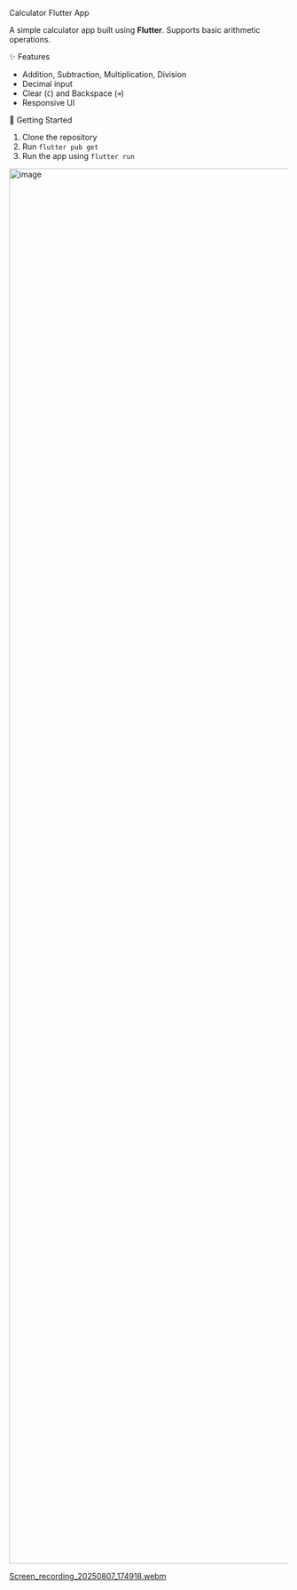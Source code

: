  Calculator Flutter App

A simple calculator app built using **Flutter**. Supports basic arithmetic operations.

✨ Features

- Addition, Subtraction, Multiplication, Division
- Decimal input
- Clear (`C`) and Backspace (`⌫`)
- Responsive UI

🚀 Getting Started

1. Clone the repository
2. Run `flutter pub get`
3. Run the app using `flutter run`

<img width="1187" height="2513" alt="image" src="https://github.com/user-attachments/assets/abeeca73-84d2-4562-8083-fbd050708149" />



[Screen_recording_20250807_174918.webm](https://github.com/user-attachments/assets/926e0d27-92cd-4518-9a39-9a506a812ded)
